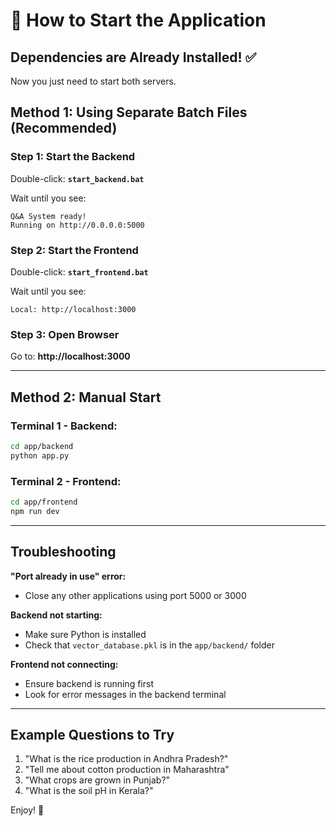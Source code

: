 # 🚀 How to Start the Application

## Dependencies are Already Installed! ✅

Now you just need to start both servers.

## Method 1: Using Separate Batch Files (Recommended)

### Step 1: Start the Backend
Double-click: **`start_backend.bat`**

Wait until you see:
```
Q&A System ready!
Running on http://0.0.0.0:5000
```

### Step 2: Start the Frontend  
Double-click: **`start_frontend.bat`**

Wait until you see:
```
Local: http://localhost:3000
```

### Step 3: Open Browser
Go to: **http://localhost:3000**

---

## Method 2: Manual Start

### Terminal 1 - Backend:
```bash
cd app/backend
python app.py
```

### Terminal 2 - Frontend:
```bash
cd app/frontend
npm run dev
```

---

## Troubleshooting

**"Port already in use" error:**
- Close any other applications using port 5000 or 3000

**Backend not starting:**
- Make sure Python is installed
- Check that `vector_database.pkl` is in the `app/backend/` folder

**Frontend not connecting:**
- Ensure backend is running first
- Look for error messages in the backend terminal

---

## Example Questions to Try

1. "What is the rice production in Andhra Pradesh?"
2. "Tell me about cotton production in Maharashtra"
3. "What crops are grown in Punjab?"
4. "What is the soil pH in Kerala?"

Enjoy! 🎉

